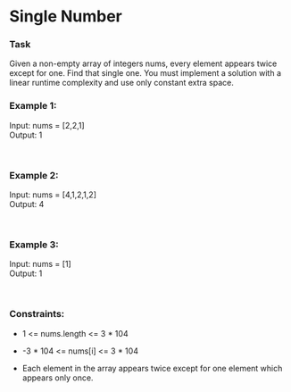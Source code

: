 # Single Number

### Task
Given a non-empty array of integers nums, every element appears twice except for one. Find that single one.
You must implement a solution with a linear runtime complexity and use only constant extra space.


### Example 1:
Input: nums = [2,2,1] <br>
Output: 1

<br>

### Example 2:
Input: nums = [4,1,2,1,2] <br>
Output: 4

<br>

### Example 3:
Input: nums = [1] <br>
Output: 1

<br>

### Constraints:
+ 1 <= nums.length <= 3 * 104
+ -3 * 104 <= nums[i] <= 3 * 104
 
+ Each element in the array appears twice except for one element which appears only once.
